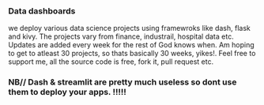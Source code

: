 ### Data dashboards


we deploy various data science projects using framewroks like dash, flask and kivy. The projects vary from finance, industrail, hospital data etc. Updates are added every week for the rest of God knows when. Am hoping to get to atleast 30 projects, so thats basically 30 weeks, yikes!. 
Feel free to support me, all the source code is free, fork it, pull request etc. 

### NB// Dash & streamlit are pretty much useless so dont use them to deploy your apps. !!!!! 
